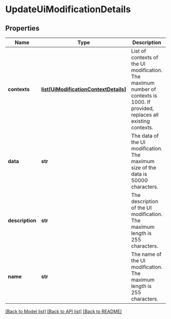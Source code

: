 # UpdateUiModificationDetails

## Properties
Name | Type | Description | Notes
------------ | ------------- | ------------- | -------------
**contexts** | [**list[UiModificationContextDetails]**](UiModificationContextDetails.md) | List of contexts of the UI modification. The maximum number of contexts is 1000. If provided, replaces all existing contexts. | [optional] 
**data** | **str** | The data of the UI modification. The maximum size of the data is 50000 characters. | [optional] 
**description** | **str** | The description of the UI modification. The maximum length is 255 characters. | [optional] 
**name** | **str** | The name of the UI modification. The maximum length is 255 characters. | [optional] 

[[Back to Model list]](../README.md#documentation-for-models) [[Back to API list]](../README.md#documentation-for-api-endpoints) [[Back to README]](../README.md)

